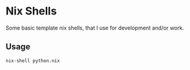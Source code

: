 # Nix Shells

Some basic template nix shells, that I use for development and/or work.

## Usage

``` bash
nix-shell python.nix
```
